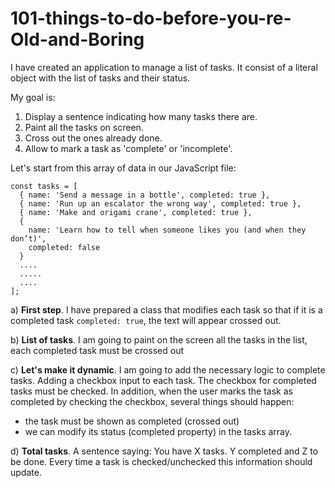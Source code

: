 # 101-things-to-do-before-you-re-Old-and-Boring

I have created an application to manage a list of tasks. It consist of a literal object with the list of tasks and their status.

My goal is:

1. Display a sentence indicating how many tasks there are.
1. Paint all the tasks on screen.
1. Cross out the ones already done.
1. Allow to mark a task as 'complete' or 'incomplete'.

Let's start from this array of data in our JavaScript file:

```
const tasks = [
  { name: 'Send a message in a bottle', completed: true },
  { name: 'Run up an escalator the wrong way', completed: true },
  { name: 'Make and origami crane', completed: true },
  {
    name: 'Learn how to tell when someone likes you (and when they don’t)',
    completed: false
  }
  ....
  .....
  ....
];
```

a) **First step**. I have prepared a class that modifies each task so that if it is a completed task `completed: true`, the text will appear crossed out.

b) **List of tasks**. I am going to paint on the screen all the tasks in the list, each completed task must be crossed out

c) **Let's make it dynamic**. I am going to add the necessary logic to complete tasks. Adding a checkbox input to each task. The checkbox for completed tasks must be checked. In addition, when the user marks the task as completed by checking the checkbox, several things should happen:

- the task must be shown as completed (crossed out)
- we can modify its status (completed property) in the tasks array.

d) **Total tasks**. A sentence saying: You have X tasks. Y completed and Z to be done. Every time a task is checked/unchecked this information should update.

